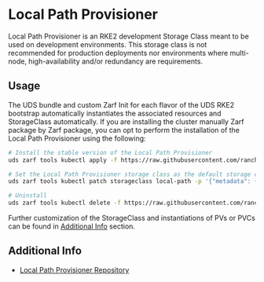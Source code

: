 # Local Path Provisioner

Local Path Provisioner is an RKE2 development Storage Class meant to be used on development environments. This storage class is not recommended for production deployments nor environments where multi-node, high-availability and/or redundancy are requirements.

## Usage

The UDS bundle and custom Zarf Init for each flavor of the UDS RKE2 bootstrap automatically instantiates the associated resources and StorageClass automatically. If you are installing the cluster manually Zarf package by Zarf package, you can opt to perform the installation of the Local Path Provisioner using the following:

```bash
# Install the stable version of the Local Path Provisioner
uds zarf tools kubectl apply -f https://raw.githubusercontent.com/rancher/local-path-provisioner/v0.0.26/deploy/local-path-storage.yaml

# Set the Local Path Provisioner storage class as the default storage class:
uds zarf tools kubectl patch storageclass local-path -p '{"metadata": {"annotations":{"storageclass.kubernetes.io/is-default-class":"true"}}}'

# Uninstall
uds zarf tools kubectl delete -f https://raw.githubusercontent.com/rancher/local-path-provisioner/v0.0.26/deploy/local-path-storage.yaml
```

Further customization of the StorageClass and instantiations of PVs or PVCs can be found in [Additional Info](#additional-info) section.

## Additional Info

- [Local Path Provisioner Repository](https://github.com/rancher/local-path-provisioner)
